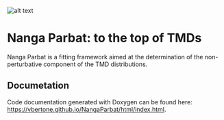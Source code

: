 ![alt text](https://github.com/vbertone/TMDs/raw/master/doc/NangaParbatPanoramic.jpg
 "Nanga Parbat")

# Nanga Parbat: to the top of TMDs

Nanga Parbat is a fitting framework aimed at the determination of the
non-perturbative component of the TMD distributions.

## Documetation

Code documentation generated with Doxygen can be found here:
https://vbertone.github.io/NangaParbat/html/index.html.
